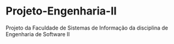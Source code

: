# Projeto-Engenharia-II
Projeto da Faculdade de Sistemas de Informação da disciplina de Engenharia de Software II
